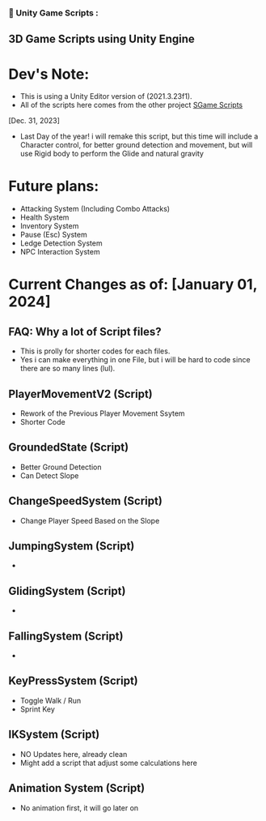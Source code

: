 ### 🔨 Unity Game Scripts :
3D Game Scripts using Unity Engine
---

<h1>Dev's Note:</h1>

- This is using a Unity Editor version of (2021.3.23f1).
- All of the scripts here comes from the other project [SGame Scripts](https://github.com/SagaeHaruki/SGameScripts)

[Dec. 31, 2023]
- Last Day of the year! i will remake this script, but this time will include a Character control, for better ground detection and movement, but will use Rigid body to perform the Glide and natural gravity

<h1>Future plans:</h1>

- Attacking System (Including Combo Attacks)
- Health System
- Inventory System
- Pause (Esc) System
- Ledge Detection System
- NPC Interaction System

<h1>Current Changes as of: [January 01, 2024]</h1>
<h2>FAQ: Why a lot of Script files?</h2>

- This is prolly for shorter codes for each files.
- Yes i can make everything in one File, but i will be hard to code since there are so many lines (lul).

<h2>PlayerMovementV2 (Script)</h2>

- Rework of the Previous Player Movement Ssytem
- Shorter Code

<h2>GroundedState (Script)</h2>

- Better Ground Detection
- Can Detect Slope

<h2>ChangeSpeedSystem (Script)</h2>

- Change Player Speed Based on the Slope

<h2>JumpingSystem (Script)</h2>

- 

<h2>GlidingSystem (Script)</h2>

- 

<h2>FallingSystem (Script)</h2>

- 

<h2>KeyPressSystem (Script)</h2>

- Toggle Walk / Run
- Sprint Key
 
<h2>IKSystem (Script)</h2>

- NO Updates here, already clean
- Might add a script that adjust some calculations here

<h2>Animation System (Script)</h2>

- No animation first, it will go later on
